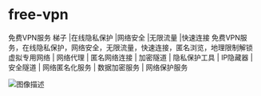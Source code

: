 # free-vpn
免费VPN服务 梯子 |在线隐私保护 |网络安全 |无限流量 |快速连接 免费VPN服务，在线隐私保护，网络安全，无限流量，快速连接，匿名浏览，地理限制解锁 虚拟专用网络 | 网络代理 | 匿名网络连接 | 加密隧道 | 隐私保护工具 | IP隐藏器 | 安全隧道 | 网络匿名化服务 | 数据加密服务 | 网络保护服务

![图像描述]([相对路径](https://github.com/mr-zhanghao-f/free-vpn/blob/main/screenshot-20231026-105142.png?raw=true)https://github.com/mr-zhanghao-f/free-vpn/blob/main/screenshot-20231026-105142.png?raw=true)
